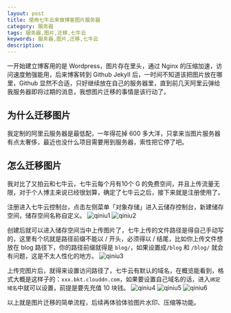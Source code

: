 ```yaml
---
layout: post
title: 使用七牛云来做博客图片服务器
category: 服务器
tags: 服务器,图片,迁移,七牛云
keywords: 服务器,图片,迁移,七牛云
description: 
---
```


一开始建立博客用的是 Wordpress，图片存在里头，通过 Nginx 的压缩加速，访问速度勉强能用，后来博客转到 Github JekyII 后，一时间不知道该把图片放在哪里，Github 显然不合适，只好继续放在自己的服务器里，直到前几天阿里云弹给我服务器即将过期的消息，我想图片迁移的事情是该行动了。

## 为什么迁移图片
我定制的阿里云服务器是最低配，一年得花掉 600 多大洋，只拿来当图片服务器有点太奢侈，最近也没什么项目需要用到服务器，索性把它停了吧。

## 怎么迁移图片
我对比了又拍云和七牛云，七牛云每个月有10个 G 的免费空间，并且上传流量无限，对于个人博主来说已经很划算，确定了七牛云之后，接下来就是注册使用了。

注册进入七牛云控制台，点击左侧菜单「对象存储」进入云储存控制台，新建储存空间，储存空间名称自定义。
![qiniu1](http://img.gitdc.com/blog/2017/07/qiniu1.png)
![qiniu2](http://img.gitdc.com/blog/2017/07/qiniu2.png)

创建后就可以进入储存空间当中上传图片了，七牛上传的文件路径是得自己手动写的，这里有个坑就是路径前缀不能以 / 开头，必须得以 / 结尾，比如你上传文件想放在 blog 路径下，你的路径前缀就得是 `blog/`，如果设置成`/blog` 和 `/blog/` 就会有问题，这是不太人性化的地方。
![qiniu3](http://img.gitdc.com/blog/2017/07/qiniu3.png)

上传完图片后，就得来设置访问路径了，七牛云有默认的域名，在概览能看到，格式大概是这样子的：`xxx.bkt.clouddn.com`，如果要设置自己域名的话，进入`绑定域名`中就可以设置，前提是要先充值 10 块钱。
![qiniu4](http://img.gitdc.com/blog/2017/07/qiniu4.png)
![](http://img.gitdc.com/blog/2017/07/qiniu5.png "qiniu5")
![qiniu6](http://img.gitdc.com/blog/2017/07/qiniu6.png)

以上就是图片迁移的简单流程，后续再体验体验图片水印、压缩等功能。


